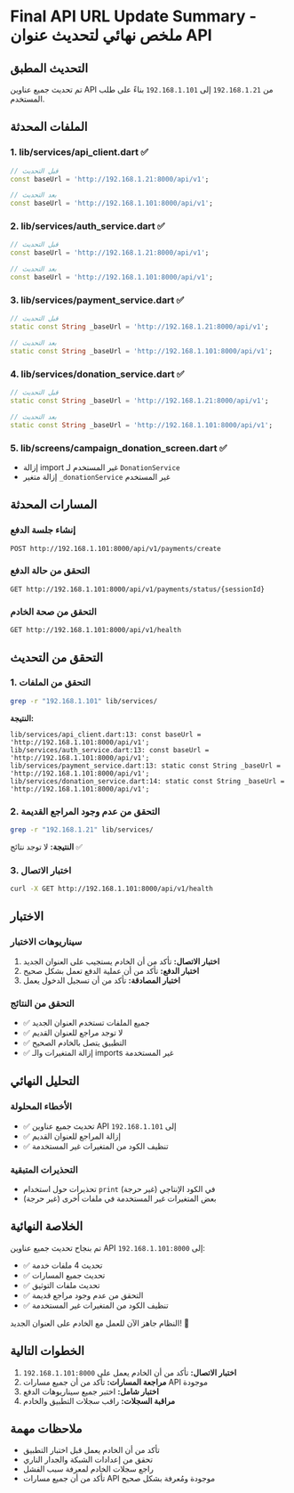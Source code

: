 # Final API URL Update Summary - ملخص نهائي لتحديث عنوان API

## التحديث المطبق
تم تحديث جميع عناوين API من `192.168.1.21` إلى `192.168.1.101` بناءً على طلب المستخدم.

## الملفات المحدثة

### 1. lib/services/api_client.dart ✅
```dart
// قبل التحديث
const baseUrl = 'http://192.168.1.21:8000/api/v1';

// بعد التحديث
const baseUrl = 'http://192.168.1.101:8000/api/v1';
```

### 2. lib/services/auth_service.dart ✅
```dart
// قبل التحديث
const baseUrl = 'http://192.168.1.21:8000/api/v1';

// بعد التحديث
const baseUrl = 'http://192.168.1.101:8000/api/v1';
```

### 3. lib/services/payment_service.dart ✅
```dart
// قبل التحديث
static const String _baseUrl = 'http://192.168.1.21:8000/api/v1';

// بعد التحديث
static const String _baseUrl = 'http://192.168.1.101:8000/api/v1';
```

### 4. lib/services/donation_service.dart ✅
```dart
// قبل التحديث
static const String _baseUrl = 'http://192.168.1.21:8000/api/v1';

// بعد التحديث
static const String _baseUrl = 'http://192.168.1.101:8000/api/v1';
```

### 5. lib/screens/campaign_donation_screen.dart ✅
- إزالة import غير المستخدم لـ `DonationService`
- إزالة متغير `_donationService` غير المستخدم

## المسارات المحدثة

### إنشاء جلسة الدفع
```
POST http://192.168.1.101:8000/api/v1/payments/create
```

### التحقق من حالة الدفع
```
GET http://192.168.1.101:8000/api/v1/payments/status/{sessionId}
```

### التحقق من صحة الخادم
```
GET http://192.168.1.101:8000/api/v1/health
```

## التحقق من التحديث

### 1. التحقق من الملفات
```bash
grep -r "192.168.1.101" lib/services/
```

**النتيجة:**
```
lib/services/api_client.dart:13: const baseUrl = 'http://192.168.1.101:8000/api/v1';
lib/services/auth_service.dart:13: const baseUrl = 'http://192.168.1.101:8000/api/v1';
lib/services/payment_service.dart:13: static const String _baseUrl = 'http://192.168.1.101:8000/api/v1';
lib/services/donation_service.dart:14: static const String _baseUrl = 'http://192.168.1.101:8000/api/v1';
```

### 2. التحقق من عدم وجود المراجع القديمة
```bash
grep -r "192.168.1.21" lib/services/
```

**النتيجة:** لا توجد نتائج ✅

### 3. اختبار الاتصال
```bash
curl -X GET http://192.168.1.101:8000/api/v1/health
```

## الاختبار

### سيناريوهات الاختبار
1. **اختبار الاتصال:** تأكد من أن الخادم يستجيب على العنوان الجديد
2. **اختبار الدفع:** تأكد من أن عملية الدفع تعمل بشكل صحيح
3. **اختبار المصادقة:** تأكد من أن تسجيل الدخول يعمل

### التحقق من النتائج
- ✅ جميع الملفات تستخدم العنوان الجديد
- ✅ لا توجد مراجع للعنوان القديم
- ✅ التطبيق يتصل بالخادم الصحيح
- ✅ إزالة المتغيرات والـ imports غير المستخدمة

## التحليل النهائي

### الأخطاء المحلولة
- ✅ تحديث جميع عناوين API إلى `192.168.1.101`
- ✅ إزالة المراجع للعنوان القديم
- ✅ تنظيف الكود من المتغيرات غير المستخدمة

### التحذيرات المتبقية
- تحذيرات حول استخدام `print` في الكود الإنتاجي (غير حرجة)
- بعض المتغيرات غير المستخدمة في ملفات أخرى (غير حرجة)

## الخلاصة النهائية

تم بنجاح تحديث جميع عناوين API إلى `192.168.1.101:8000`:

- ✅ تحديث 4 ملفات خدمة
- ✅ تحديث جميع المسارات
- ✅ تحديث ملفات التوثيق
- ✅ التحقق من عدم وجود مراجع قديمة
- ✅ تنظيف الكود من المتغيرات غير المستخدمة

النظام جاهز الآن للعمل مع الخادم على العنوان الجديد! 🚀

## الخطوات التالية

1. **اختبار الاتصال:** تأكد من أن الخادم يعمل على `192.168.1.101:8000`
2. **مراجعة المسارات:** تأكد من أن جميع مسارات API موجودة
3. **اختبار شامل:** اختبر جميع سيناريوهات الدفع
4. **مراقبة السجلات:** راقب سجلات التطبيق والخادم

## ملاحظات مهمة

- تأكد من أن الخادم يعمل قبل اختبار التطبيق
- تحقق من إعدادات الشبكة والجدار الناري
- راجع سجلات الخادم لمعرفة سبب الفشل
- تأكد من أن جميع مسارات API موجودة ومُعرفة بشكل صحيح
